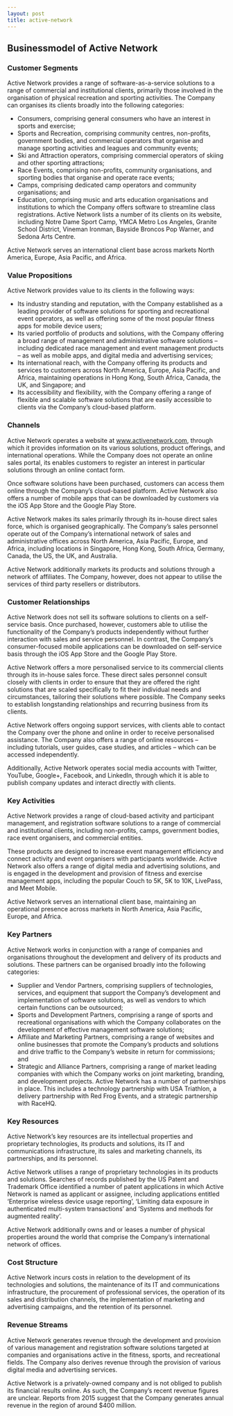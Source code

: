 ```yaml
---
layout: post
title: active-network
---
```


Businessmodel of Active Network
--------------------------------

### Customer Segments

Active Network provides a range of software-as-a-service solutions to a range of commercial and institutional clients, primarily those involved in the organisation of physical recreation and sporting activities. The Company can organises its clients broadly into the following categories:

 * Consumers, comprising general consumers who have an interest in sports and exercise;
* Sports and Recreation, comprising community centres, non-profits, government bodies, and commercial operators that organise and manage sporting activities and leagues and community events;
* Ski and Attraction operators, comprising commercial operators of skiing and other sporting attractions;
* Race Events, comprising non-profits, community organisations, and sporting bodies that organise and operate race events;
* Camps, comprising dedicated camp operators and community organisations; and
* Education, comprising music and arts education organisations and institutions to which the Company offers software to streamline class registrations.
 Active Network lists a number of its clients on its website, including Notre Dame Sport Camp, YMCA Metro Los Angeles, Granite School District, Vineman Ironman, Bayside Broncos Pop Warner, and Sedona Arts Centre.

Active Network serves an international client base across markets North America, Europe, Asia Pacific, and Africa.

### Value Propositions

Active Network provides value to its clients in the following ways:

 * Its industry standing and reputation, with the Company established as a leading provider of software solutions for sporting and recreational event operators, as well as offering some of the most popular fitness apps for mobile device users;
* Its varied portfolio of products and solutions, with the Company offering a broad range of management and administrative software solutions – including dedicated race management and event management products – as well as mobile apps, and digital media and advertising services;
* Its international reach, with the Company offering its products and services to customers across North America, Europe, Asia Pacific, and Africa, maintaining operations in Hong Kong, South Africa, Canada, the UK, and Singapore; and
* Its accessibility and flexibility, with the Company offering a range of flexible and scalable software solutions that are easily accessible to clients via the Company’s cloud-based platform.
 ### Channels

Active Network operates a website at www.activenetwork.com, through which it provides information on its various solutions, product offerings, and international operations. While the Company does not operate an online sales portal, its enables customers to register an interest in particular solutions through an online contact form.

Once software solutions have been purchased, customers can access them online through the Company’s cloud-based platform. Active Network also offers a number of mobile apps that can be downloaded by customers via the iOS App Store and the Google Play Store.

Active Network makes its sales primarily through its in-house direct sales force, which is organised geographically. The Company’s sales personnel operate out of the Company’s international network of sales and administrative offices across North America, Asia Pacific, Europe, and Africa, including locations in Singapore, Hong Kong, South Africa, Germany, Canada, the US, the UK, and Australia.

Active Network additionally markets its products and solutions through a network of affiliates. The Company, however, does not appear to utilise the services of third party resellers or distributors.

### Customer Relationships

Active Network does not sell its software solutions to clients on a self-service basis. Once purchased, however, customers able to utilise the functionality of the Company’s products independently without further interaction with sales and service personnel. In contrast, the Company’s consumer-focused mobile applications can be downloaded on self-service basis through the iOS App Store and the Google Play Store.

Active Network offers a more personalised service to its commercial clients through its in-house sales force. These direct sales personnel consult closely with clients in order to ensure that they are offered the right solutions that are scaled specifically to fit their individual needs and circumstances, tailoring their solutions where possible. The Company seeks to establish longstanding relationships and recurring business from its clients.

Active Network offers ongoing support services, with clients able to contact the Company over the phone and online in order to receive personalised assistance. The Company also offers a range of online resources – including tutorials, user guides, case studies, and articles – which can be accessed independently.

Additionally, Active Network operates social media accounts with Twitter, YouTube, Google+, Facebook, and LinkedIn, through which it is able to publish company updates and interact directly with clients.

### Key Activities

Active Network provides a range of cloud-based activity and participant management, and registration software solutions to a range of commercial and institutional clients, including non-profits, camps, government bodies, race event organisers, and commercial entities.

These products are designed to increase event management efficiency and connect activity and event organisers with participants worldwide. Active Network also offers a range of digital media and advertising solutions, and is engaged in the development and provision of fitness and exercise management apps, including the popular Couch to 5K, 5K to 10K, LivePass, and Meet Mobile.

Active Network serves an international client base, maintaining an operational presence across markets in North America, Asia Pacific, Europe, and Africa.

### Key Partners

Active Network works in conjunction with a range of companies and organisations throughout the development and delivery of its products and solutions. These partners can be organised broadly into the following categories:

 * Supplier and Vendor Partners, comprising suppliers of technologies, services, and equipment that support the Company’s development and implementation of software solutions, as well as vendors to which certain functions can be outsourced;
* Sports and Development Partners, comprising a range of sports and recreational organisations with which the Company collaborates on the development of effective management software solutions;
* Affiliate and Marketing Partners, comprising a range of websites and online businesses that promote the Company’s products and solutions and drive traffic to the Company’s website in return for commissions; and
* Strategic and Alliance Partners, comprising a range of market leading companies with which the Company works on joint marketing, branding, and development projects.
 Active Network has a number of partnerships in place. This includes a technology partnership with USA Triathlon, a delivery partnership with Red Frog Events, and a strategic partnership with RaceHQ.

### Key Resources

Active Network’s key resources are its intellectual properties and proprietary technologies, its products and solutions, its IT and communications infrastructure, its sales and marketing channels, its partnerships, and its personnel.

Active Network utilises a range of proprietary technologies in its products and solutions. Searches of records published by the US Patent and Trademark Office identified a number of patent applications in which Active Network is named as applicant or assignee, including applications entitled ‘Enterprise wireless device usage reporting’, ‘Limiting data exposure in authenticated multi-system transactions’ and ‘Systems and methods for augmented reality’.

Active Network additionally owns and or leases a number of physical properties around the world that comprise the Company’s international network of offices.

### Cost Structure

Active Network incurs costs in relation to the development of its technologies and solutions, the maintenance of its IT and communications infrastructure, the procurement of professional services, the operation of its sales and distribution channels, the implementation of marketing and advertising campaigns, and the retention of its personnel.

### Revenue Streams

Active Network generates revenue through the development and provision of various management and registration software solutions targeted at companies and organisations active in the fitness, sports, and recreational fields. The Company also derives revenue through the provision of various digital media and advertising services.

Active Network is a privately-owned company and is not obliged to publish its financial results online. As such, the Company’s recent revenue figures are unclear. Reports from 2015 suggest that the Company generates annual revenue in the region of around $400 million.
